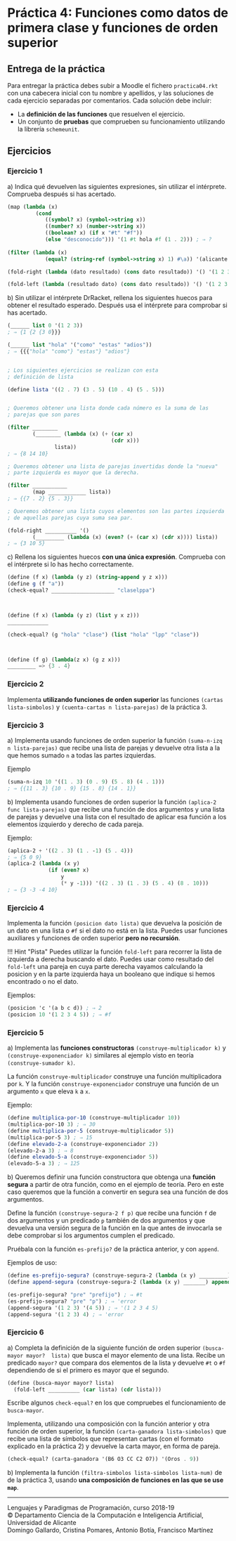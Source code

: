 # Práctica 4: Funciones como datos de primera clase y funciones de orden superior

## Entrega de la práctica

Para entregar la práctica debes subir a Moodle el fichero
`practica04.rkt` con una cabecera inicial con tu nombre y apellidos, y
las soluciones de cada ejercicio separadas por comentarios. Cada
solución debe incluir:

- La **definición de las funciones** que resuelven el ejercicio.
- Un conjunto de **pruebas** que comprueben su funcionamiento
  utilizando la librería `schemeunit`.
  

## Ejercicios

### Ejercicio 1 ###

a) Indica qué devuelven las siguientes expresiones, sin utilizar el
intérprete. Comprueba después si has acertado.

```scheme
(map (lambda (x)
         (cond 
            ((symbol? x) (symbol->string x))
            ((number? x) (number->string x))
            ((boolean? x) (if x "#t" "#f"))
            (else "desconocido"))) '(1 #t hola #f (1 . 2))) ; ⇒ ?
         
(filter (lambda (x) 
            (equal? (string-ref (symbol->string x) 1) #\a)) '(alicante barcelona madrid almería)) ; ⇒ ?

(fold-right (lambda (dato resultado) (cons dato resultado)) '() '(1 2 3 4 5)) ; ⇒ ?

(fold-left (lambda (resultado dato) (cons dato resultado)) '() '(1 2 3 4 5)) ; ⇒ ?
```

b) Sin utilizar el intérprete DrRacket, rellena los siguientes huecos
para obtener el resultado esperado. Después usa el intérprete para
comprobar si has acertado.


```scheme 
(______ list 0 '(1 2 3))
; ⇒ {1 {2 {3 0}}}

(______ list "hola" '("como" "estas" "adios"))
; ⇒ {{{"hola" "como"} "estas"} "adios"}


; Los siguientes ejercicios se realizan con esta
; definición de lista

(define lista '((2 . 7) (3 . 5) (10 . 4) (5 . 5)))


; Queremos obtener una lista donde cada número es la suma de las
; parejas que son pares

(filter ________
        (________ (lambda (x) (+ (car x)
                                 (cdr x)))
               lista))
; ⇒ {8 14 10}

; Queremos obtener una lista de parejas invertidas donde la "nueva"
; parte izquierda es mayor que la derecha.

(filter ___________
        (map ____________ lista))
; ⇒ {{7 . 2} {5 . 3}}

; Queremos obtener una lista cuyos elementos son las partes izquierda
; de aquellas parejas cuya suma sea par.

(fold-right __________ '()
        (_________ (lambda (x) (even? (+ (car x) (cdr x)))) lista))
; ⇒ {3 10 5}
```

c) Rellena los siguientes huecos **con una única expresión**. Comprueba
con el intérprete si lo has hecho correctamente.


```scheme
(define (f x) (lambda (y z) (string-append y z x)))
(define g (f "a"))
(check-equal? ____________________ "claselppa")



(define (f x) (lambda (y z) (list y x z)))
_____________

(check-equal? (g "hola" "clase") (list "hola" "lpp" "clase"))



(define (f g) (lambda(z x) (g z x)))
_________ => {3 . 4}
```

### Ejercicio 2 ###

Implementa **utilizando funciones de orden superior** las funciones
`(cartas lista-simbolos)` y `(cuenta-cartas n lista-parejas)` de la
práctica 3.


### Ejercicio 3 ###

a) Implementa usando funciones de orden superior la función `(suma-n-izq n
lista-parejas)` que recibe una lista de parejas y devuelve otra lista
a la que hemos sumado `n` a todas las partes izquierdas.

Ejemplo

```scheme
(suma-n-izq 10 '((1 . 3) (0 . 9) (5 . 8) (4 . 1)))
; ⇒ {{11 . 3} {10 . 9} {15 . 8} {14 . 1}}
```


b) Implementa usando funciones de orden superior la función `(aplica-2 func
lista-parejas)` que recibe una función de dos argumentos y una lista
de parejas y devuelve una lista con el resultado de aplicar esa
función a los elementos izquierdo y derecho de cada pareja.

Ejemplo:

```scheme
(aplica-2 + '((2 . 3) (1 . -1) (5 . 4)))
; ⇒ {5 0 9}
(aplica-2 (lambda (x y)
             (if (even? x)
                 y
                 (* y -1))) '((2 . 3) (1 . 3) (5 . 4) (8 . 10)))
; ⇒ {3 -3 -4 10}
```


### Ejercicio 4 ###

Implementa la función `(posicion dato lista)` que devuelva la
posición de un dato en una lista o `#f` si el dato no está en la
lista. Puedes usar funciones auxiliares y funciones de orden
superior **pero no recursión**.

!!! Hint "Pista"
    Puedes utilizar la función `fold-left` para recorrer la lista de
    izquierda a derecha buscando el dato. Puedes usar como resultado
    del `fold-left` una pareja en cuya parte derecha vayamos calculando 
    la posicion y en la parte izquierda haya un booleano que indique
    si hemos encontrado o no el dato.
    

Ejemplos:

```scheme
(posicion 'c '(a b c d)) ; ⇒ 2
(posicion 10 '(1 2 3 4 5)) ; ⇒ #f
```


### Ejercicio 5 ###

a) Implementa las **funciones constructoras** `(construye-multiplicador k)` y
`(construye-exponenciador k)` similares al ejemplo visto en teoría
`(construye-sumador k)`.

La función `construye-multiplicador` construye una función multiplicadora
por `k`. Y la función `construye-exponenciador` construye una función de un
argumento `x` que eleva `k` a `x`.


Ejemplo:

```scheme
(define multiplica-por-10 (construye-multiplicador 10))
(multiplica-por-10 3) ; ⇒ 30
(define multiplica-por-5 (construye-multiplicador 5))
(multiplica-por-5 3) ; ⇒ 15
(define elevado-2-a (construye-exponenciador 2))
(elevado-2-a 3) ; ⇒ 8
(define elevado-5-a (construye-exponenciador 5))
(elevado-5-a 3) ; ⇒ 125
```

b) Queremos definir una función constructora que obtenga una **función
segura** a partir de otra función, como en el ejemplo de teoría. Pero
en este caso queremos que la función a convertir en segura sea una
función de dos argumentos.

Define la función `(construye-segura-2 f p)` que recibe una
función `f` de dos argumentos y un predicado `p` también de dos
argumentos y que devuelva una versión segura de la función en la que
antes de invocarla se debe comprobar si los argumentos cumplen el
predicado.

Pruébala con la función `es-prefijo?` de la práctica anterior,
y con `append`.

Ejemplos de uso:

```scheme
(define es-prefijo-segura? (construye-segura-2 (lambda (x y) _________) es-prefijo?))
(define append-segura (construye-segura-2 (lambda (x y) _______) append))

(es-prefijo-segura? "pre" "prefijo") ; ⇒ #t
(es-prefijo-segura? "pre" "p") ; ⇒ 'error
(append-segura '(1 2 3) '(4 5)) ; ⇒ '(1 2 3 4 5)
(append-segura '(1 2 3) 4) ; ⇒ 'error
```


### Ejercicio 6 ###

a) Completa la definición de la siguiente función de orden superior
`(busca-mayor mayor?  lista)` que busca el mayor elemento de una
lista. Recibe un predicado `mayor?` que compara dos elementos de la
lista y devuelve `#t` o `#f` dependiendo de si el primero es mayor que
el segundo. 

```scheme
(define (busca-mayor mayor? lista)
  (fold-left __________ (car lista) (cdr lista)))
```  

Escribe algunos `check-equal?` en los que compruebes el funcionamiento
de `busca-mayor`.

Implementa, utilizando una composición con la función anterior y otra
función de orden superior, la función `(carta-ganadora
lista-simbolos)` que recibe una lista de símbolos que representan
cartas (con el formato explicado en la práctica 2) y devuelve la carta
mayor, en forma de pareja.

```scheme
(check-equal? (carta-ganadora '(B6 O3 CC C2 O7)) '(Oros . 9))
```

b) Implementa la función `(filtra-simbolos lista-simbolos lista-num)` de
de la práctica 3, usando **una composición de funciones en las que se
use `map`**.


----

Lenguajes y Paradigmas de Programación, curso 2018-19  
© Departamento Ciencia de la Computación e Inteligencia Artificial, Universidad de Alicante  
Domingo Gallardo, Cristina Pomares, Antonio Botía, Francisco Martínez

